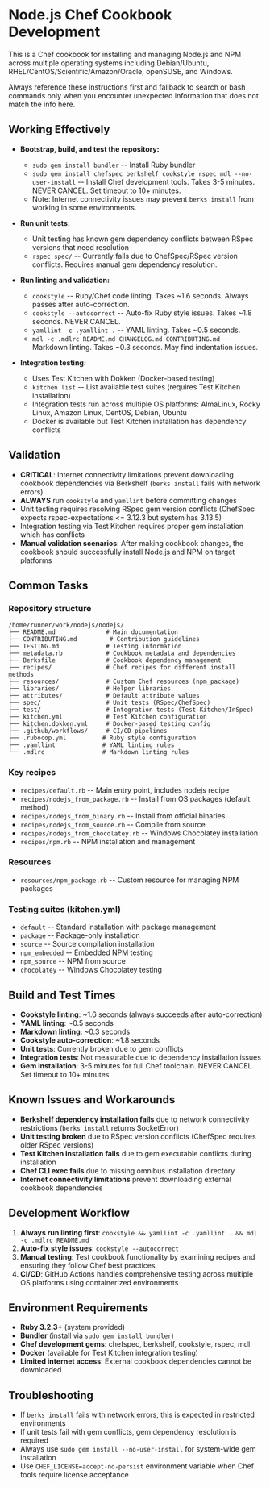# Node.js Chef Cookbook Development

This is a Chef cookbook for installing and managing Node.js and NPM across multiple operating systems including Debian/Ubuntu, RHEL/CentOS/Scientific/Amazon/Oracle, openSUSE, and Windows.

Always reference these instructions first and fallback to search or bash commands only when you encounter unexpected information that does not match the info here.

## Working Effectively

- **Bootstrap, build, and test the repository:**
  - `sudo gem install bundler` -- Install Ruby bundler
  - `sudo gem install chefspec berkshelf cookstyle rspec mdl --no-user-install` -- Install Chef development tools. Takes 3-5 minutes. NEVER CANCEL. Set timeout to 10+ minutes.
  - Note: Internet connectivity issues may prevent `berks install` from working in some environments.

- **Run unit tests:**
  - Unit testing has known gem dependency conflicts between RSpec versions that need resolution
  - `rspec spec/` -- Currently fails due to ChefSpec/RSpec version conflicts. Requires manual gem dependency resolution.

- **Run linting and validation:**
  - `cookstyle` -- Ruby/Chef code linting. Takes ~1.6 seconds. Always passes after auto-correction.
  - `cookstyle --autocorrect` -- Auto-fix Ruby style issues. Takes ~1.8 seconds. NEVER CANCEL.
  - `yamllint -c .yamllint .` -- YAML linting. Takes ~0.5 seconds.
  - `mdl -c .mdlrc README.md CHANGELOG.md CONTRIBUTING.md` -- Markdown linting. Takes ~0.3 seconds. May find indentation issues.

- **Integration testing:**
  - Uses Test Kitchen with Dokken (Docker-based testing)
  - `kitchen list` -- List available test suites (requires Test Kitchen installation)
  - Integration tests run across multiple OS platforms: AlmaLinux, Rocky Linux, Amazon Linux, CentOS, Debian, Ubuntu
  - Docker is available but Test Kitchen installation has dependency conflicts

## Validation

- **CRITICAL**: Internet connectivity limitations prevent downloading cookbook dependencies via Berkshelf (`berks install` fails with network errors)
- **ALWAYS** run `cookstyle` and `yamllint` before committing changes
- Unit testing requires resolving RSpec gem version conflicts (ChefSpec expects rspec-expectations <= 3.12.3 but system has 3.13.5)
- Integration testing via Test Kitchen requires proper gem installation which has conflicts
- **Manual validation scenarios**: After making cookbook changes, the cookbook should successfully install Node.js and NPM on target platforms

## Common Tasks

### Repository structure
```
/home/runner/work/nodejs/nodejs/
├── README.md              # Main documentation
├── CONTRIBUTING.md         # Contribution guidelines  
├── TESTING.md             # Testing information
├── metadata.rb            # Cookbook metadata and dependencies
├── Berksfile              # Cookbook dependency management
├── recipes/               # Chef recipes for different install methods
├── resources/             # Custom Chef resources (npm_package)
├── libraries/             # Helper libraries
├── attributes/            # Default attribute values
├── spec/                  # Unit tests (RSpec/ChefSpec)
├── test/                  # Integration tests (Test Kitchen/InSpec)
├── kitchen.yml            # Test Kitchen configuration
├── kitchen.dokken.yml     # Docker-based testing config
├── .github/workflows/     # CI/CD pipelines
├── .rubocop.yml          # Ruby style configuration  
├── .yamllint             # YAML linting rules
└── .mdlrc                # Markdown linting rules
```

### Key recipes
- `recipes/default.rb` -- Main entry point, includes nodejs recipe
- `recipes/nodejs_from_package.rb` -- Install from OS packages (default method)
- `recipes/nodejs_from_binary.rb` -- Install from official binaries
- `recipes/nodejs_from_source.rb` -- Compile from source
- `recipes/nodejs_from_chocolatey.rb` -- Windows Chocolatey installation
- `recipes/npm.rb` -- NPM installation and management

### Resources
- `resources/npm_package.rb` -- Custom resource for managing NPM packages

### Testing suites (kitchen.yml)
- `default` -- Standard installation with package management
- `package` -- Package-only installation
- `source` -- Source compilation installation  
- `npm_embedded` -- Embedded NPM testing
- `npm_source` -- NPM from source
- `chocolatey` -- Windows Chocolatey testing

## Build and Test Times

- **Cookstyle linting**: ~1.6 seconds (always succeeds after auto-correction)
- **YAML linting**: ~0.5 seconds
- **Markdown linting**: ~0.3 seconds
- **Cookstyle auto-correction**: ~1.8 seconds
- **Unit tests**: Currently broken due to gem conflicts
- **Integration tests**: Not measurable due to dependency installation issues
- **Gem installation**: 3-5 minutes for full Chef toolchain. NEVER CANCEL. Set timeout to 10+ minutes.

## Known Issues and Workarounds

- **Berkshelf dependency installation fails** due to network connectivity restrictions (`berks install` returns SocketError)
- **Unit testing broken** due to RSpec version conflicts (ChefSpec requires older RSpec versions)
- **Test Kitchen installation fails** due to gem executable conflicts during installation
- **Chef CLI exec fails** due to missing omnibus installation directory
- **Internet connectivity limitations** prevent downloading external cookbook dependencies

## Development Workflow

1. **Always run linting first**: `cookstyle && yamllint -c .yamllint . && mdl -c .mdlrc README.md`
2. **Auto-fix style issues**: `cookstyle --autocorrect`
3. **Manual testing**: Test cookbook functionality by examining recipes and ensuring they follow Chef best practices
4. **CI/CD**: GitHub Actions handles comprehensive testing across multiple OS platforms using containerized environments

## Environment Requirements

- **Ruby 3.2.3+** (system provided)
- **Bundler** (install via `sudo gem install bundler`) 
- **Chef development gems**: chefspec, berkshelf, cookstyle, rspec, mdl
- **Docker** (available for Test Kitchen integration testing)
- **Limited internet access**: External cookbook dependencies cannot be downloaded

## Troubleshooting

- If `berks install` fails with network errors, this is expected in restricted environments
- If unit tests fail with gem conflicts, gem dependency resolution is required
- Always use `sudo gem install --no-user-install` for system-wide gem installation
- Use `CHEF_LICENSE=accept-no-persist` environment variable when Chef tools require license acceptance